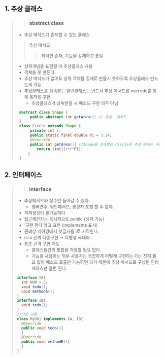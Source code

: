 
## 1. 추상 클래스
> > ### abstract class
> * 추상 메서드가 존재할 수 있는 클래스
> > 추상 메서드
> > > 헤더만 존재,
> > > 기능을 강제하고 통일
> * 상위개념을 표현할 때 추상클래스 사용
> * 객체를 못 만든다.
> * 추상 메서드가 없어도 상위 객체를 강제로 만들지 못하도록 추상클래스 만드는게 가능
> * 추상클래스를 상속받는 일반클래스는 반드시 추상 메서드를 override를 통해 동작을 구현
>   *  추상클래스가 상속받을 시 메소드 구현 의무 아님
>```java
>  abstract class Shape {
>	    public abstract int getArea(); // 추상  메서드
>  }
>  class Circle extends Shape {
>	    private int r;
>	    public static final double PI = 3.14;
>	    @Override
>	    public int getArea(){ //Shape을 상속받는 Circle은 추상 메서드 구현
>		   return (int)(r*r*PI);
>	   }
>  }
>```
## 2. 인터페이스
> > ### interface
> * 추상메서드와 상수만 들어갈 수 있다.
>   * 멤버변수, 일반메서드, 생성자 포함 할 수 없다.
> * 객체생성이 불가능하다
> * 접근제한자는 묵시적으로 public (생략 가능)
> * ‘구현 한다’라고 표현 (implements 표시)
> * 관례상 네이밍에서 첫글자를 I로 시작한다.
> * is-a 관계 다중구현 → 다형성 극대화
> * 표준 규격 구현 가능
>   * 클래스들간의 통합을 걱정할 필요 없다.
>   * 기능을 사용하는 외부 사용자는 복잡하게 어떻게 구현하는가는 전혀 필요 없이
>   메소드 호출만 가능하면 되기 때문에 추상 메서드로 구성된 인터페이스만 알면 된다.
>```java
>interface IA{
>  	int NUM = 3;
>  	void todo();
>  	void methodA();
>}
>interface IB{
>  	void todo();
>}
>//다중 구현
>class MyObj implements IA, IB{
> 	@Override
> 	public void todo(){
> 	}
> 	@Override
> 	public void methodB(){
> 	}
>}
>```
